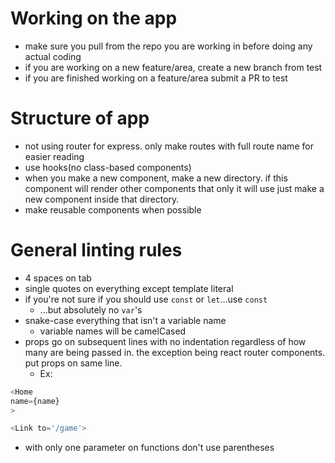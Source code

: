 
# Working on the app
* make sure you pull from the repo you are working in before doing any actual coding
* if you are working on a new feature/area, create a new branch from test
* if you are finished working on a feature/area submit a PR to test

# Structure of app
* not using router for express. only make routes with full route name for easier reading
* use hooks(no class-based components)
* when you make a new component, make a new directory. if this component will render other components that only it will use just make a new component inside that directory.
* make reusable components when possible

# General linting rules
* 4 spaces on tab
* single quotes on everything except template literal
* if you're not sure if you should use `const` or `let`...use `const`
  * ...but absolutely no `var`'s
* snake-case everything that isn't a variable name
  * variable names will be camelCased
* props go on subsequent lines with no indentation regardless of how many are being passed in. the exception being react router components. put props on same line.
  * Ex:
```javascript
<Home
name={name}
>

<Link to='/game'>
```
* with only one parameter on functions don't use parentheses